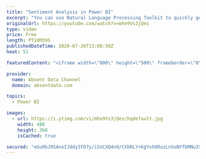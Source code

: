 ```yaml
---
title: "Sentiment Analysis in Power BI"
excerpt: "You can use Natural Language Processing Toolkit to quickly get sentiment scores on text like comments or tweets. You can check out the full written instructions here:"
originalUrl: https://youtube.com/watch?v=mhe9Vs3jQes
type: video
price: Free
length: PT10M39S
publishedDateTime: 2020-07-26T13:08:50Z
heat: 51

featuredContent: "<iframe width=\"800\" height=\"500\" frameborder=\"0\" src=\"https://www.youtube.com/embed/mhe9Vs3jQes\" allow=\"accelerometer; autoplay; encrypted-media; gyroscope; picture-in-picture\" allowfullscreen></iframe>"

provider:
  name: Absent Data Channel
  domain: absentdata.com

topics:
  - Power BI

images:
  - url: https://i.ytimg.com/vi/mhe9Vs3jQes/hqdefault.jpg
    width: 480
    height: 360
    isCached: true

secured: "eGu9bJ9SAneIJddyIFD7y/iSnCXQ4n0/CXbRLY+KgYxhORuzLnSoNYfbMNu3XwpcAbvlKq0ceFhDpMAcyqgz3LUl/4kZFdjjEVECBIjkjIrH0qYhbPOd0tMlKpMtQ7B3+tUbnodlZLlX1HiWzpotL0o7zByIWUeeVgOhZPA25L7ZUeM/V+c0AB+THswgen4qTKm2ABDhjWIlW97fmj+rrRcxpXwlGp2zeUKucq9am9dKz54NaXspHMkPuDNKDu+UmvFoT9G9dooSQWCYyn78zNq2edsfXq+vJqSak8LSKT4KNM6JQOmX7cHsCHIvk7Je+RfSc7S6aT1/4tNlVQ2Tv6anxV1dqD8Vnr8jsys6iCJdyu2Pl4nMdAN9xvcB2uR1swhhnPpCbZWPOBBQewT3UBogKZ99GGKDJizdV9w0jGE=;D3bkawfdPnMyiw7RvOXBxw=="
---
```


